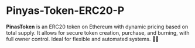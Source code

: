 # Pinyas-Token-ERC20-P
**PinasToken** is an ERC20 token on Ethereum with dynamic pricing based on total supply. It allows for secure token creation, purchase, and burning, with full owner control. Ideal for flexible and automated systems. 🍍💸
